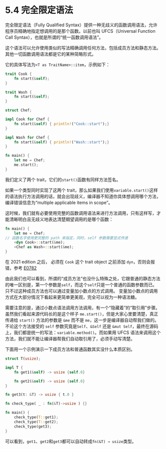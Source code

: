 # 5.4 完全限定语法

完全限定语法（Fully Qualified Syntax）提供一种无歧义的函数调用语法，允许程序员精确地指定想调用的是那个函数。以前也叫 UFCS（Universal Function Call Syntax），也就是所谓的“统一函数调用语法”。

这个语法可以允许使用类似的写法精确调用任何方法，包括成员方法和静态方法。其他一切函数调用语法都是它的某种简略形式。

它的具体写法为`<T as TraitName>::item`，示例如下：

```rust
trait Cook {
    fn start(&self);
}

trait Wash {
    fn start(&self);
}

struct Chef;

impl Cook for Chef {
    fn start(&self) { println!("Cook::start");}
}

impl Wash for Chef {
    fn start(&self) { println!("Wash::start");}
}

fn main() {
    let me = Chef;
    me.start();
}
```

我们定义了两个 trait，它们的`start()`函数有同样方法签名。

如果一个类型同时实现了这两个 trait，那么如果我们使用`variable.start()`这样的语法执行方法调用的话，就会出现歧义，编译器不知道你具体想调用哪个方法，编译错误信息为“multiple applicable items in scope”。

这时候，我们就有必要使用完整的函数调用语法来进行方法调用，只有这样写，才能清晰明白且无歧义地表达清楚期望调用的是哪个函数：

```rust
fn main() {
    let me = Chef;
// 函数名字使用更完整的 path 来指定，同时，self 参数需要显式传递
    <dyn Cook>::start(&me);
    <Chef as Wash>::start(&me);
}
```

在 2021 edition 之后， 必须在 `Cook` 这个 trait object 之前添加 `dyn`，否则会报错，参考 [E0782](https://doc.rust-lang.org/error_codes/E0782.html)

由此我们也可以看到，所谓的“成员方法”也没什么特殊之处，它跟普通的静态方法的唯一区别是，第一个参数是`self`，而这个`self`只是一个普通的函数参数而已。只不过这种成员方法也可以通过变量加小数点的方式调用。
变量加小数点的调用方式在大部分情况下看起来更简单更美观，完全可以视为一种语法糖。

需要注意的是，通过小数点语法调用方法调用，有一个“隐藏着”的“取引用”步骤。虽然我们看起来源代码长的是这个样子 `me.start()`，但是大家心里要清楚，真正传递给 `start()` 方法的参数是 `&me` 而不是 `me`，这一步是编译器自动帮我们做的。不论这个方法接受的 `self` 参数究竟是`Self`、`&Self` 还是 `&mut Self`，最终在源码上，我们都是统一的写法：`variable.method()`。而如果用 UFCS 语法来调用这个方法，我们就不能让编译器帮我们自动取引用了，必须手动写清楚。

下面用一个示例演示一下成员方法和普通函数其实没什么本质区别。

```rust
struct T(usize);

impl T {
    fn get1(&self) -> usize {self.0}

    fn get2(&self) -> usize {self.0}
}

fn get3(t: &T) -> usize { t.0 }

fn check_type( _ : fn(&T)->usize ) {}

fn main() {
    check_type(T::get1);
    check_type(T::get2);
    check_type(get3);
}
```

可以看到，`get1`、`get2`和`get3`都可以自动转成`fn(&T) → usize`类型。
